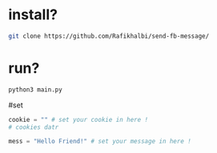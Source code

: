 # install?
```BASH
git clone https://github.com/Rafikhalbi/send-fb-message/
```
# run?
```BASH
python3 main.py
```

#set
```PYTHON
cookie = "" # set your cookie in here !
# cookies datr

mess = "Hello Friend!" # set your message in here !

```
